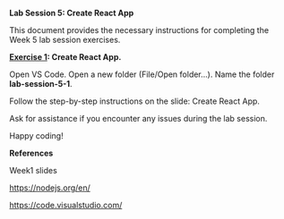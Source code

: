 **Lab Session 5: Create React App**

This document provides the necessary instructions for completing the
Week 5 lab session exercises.

**<u>Exercise 1</u>: Create React App.**

Open VS Code. Open a new folder (File/Open folder…). Name the folder
**lab-session-5-1**.

Follow the step-by-step instructions on the slide: Create React App.

Ask for assistance if you encounter any issues during the lab session.

Happy coding!

**References**

Week1 slides

<https://nodejs.org/en/>

<https://code.visualstudio.com/>
